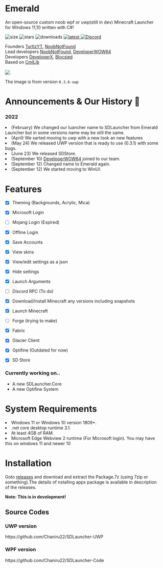 # Emerald
An open-source custom noob wpf or uwp(still in dev) Minecraft Launcher for Windows 11,10 written with C#!

![size](https://img.shields.io/github/repo-size/SeaDevTeam/SDLauncher-UWP?color=%23cc0000&label=Repo%20Size)
![stars](https://img.shields.io/github/stars/SeaDevTeam/SDLauncher-UWP?color=%23eeab00&label=Stars)
![downloads](https://img.shields.io/github/downloads/SeaDevTeam/SDLauncher/total?label=Downloads)
<a href="https://github.com/SeaDevTeam/SDLauncher/releases/latest/download/package.7z" target="_blank">
![latest](https://img.shields.io/github/v/release/SeaDevTeam/SDLauncher-UWP?label=Latest%20Stable)
</a>
<a href="https://discord.gg/kN7bjt6Ncq" target="_blank">
![Discord](https://img.shields.io/discord/949252950772027412)
</a>

Founders <a href="https://github.com/TurtlzYT">TurtlzYT</a>, <a href="https://github.com/NoobNotFound">NoobNotFound</a><br>
Lead developers  <a href="https://github.com/NoobNotFound">NoobNotFound</a>, <a href="https://github.com/DeveloperWOW64">DeveloperWOW64</a><br>
Developers <a href="https://github.com/developerx-official">DeveloperX</a>, <a href="https://github.com/Blocsied">Blocsied</a>
<br>
Based on <a href="https://github.com/CmlLib/CmlLib.Core" >CmlLib</a>
<br>
<br>
<img src="https://user-images.githubusercontent.com/82730163/170818956-8c32d257-dbec-42d6-bf5d-f34103eeb006.png" />

The image is from version ``0.3.6-uwp``

# Announcements & Our History 📢
<h3>2022</h3>
<li>(February) We changed our luancher name to SDLauncher from Emerald Launcher but in some versions name may be still the same.</li>
<li>(April) We sarted moving to uwp with a new look an new features</li>
<li>(May 24) We released UWP version that is ready to use (0.3.1) with some bugs. </li>
<li>(June 23) We released SDStore. </li>
<li>(September 10) <a href="https://github.com/DeveloperWOW64">DeveloperWOW64</a> joined to our team. </li>
<li>(September 12) Changed name to Emerald again. </li>
<li>(September 12) We started moving to WinUI. </li>


# Features
- [x] Theming (Backgrounds, Acrylic, Mica)
- [x] Microsoft Login
- [ ] Mojang Login (Expired)
- [x] Offline Login
- [x] Save Accounts
- [x] View skins
- [x] View/edit settings as a json
- [x] Hide settings
- [x] Launch Arguments
- [ ] Discord RPC (To do)
- [x] Download/Install Minecraft any versions including snapshots
- [x] Launch Minecraft
- [ ] Forge (trying to make)
- [x] Fabric
- [x] Glacier Client
- [x] Optifine (Outdated for now)
- [x] SD Store


<h3> Currently working on.. </h3>

- A new SDLauncher.Core
- A new Optifine System

# System Requirements

<li>Windows 11 or Windows 10 version 1809+.</li>
<li>.net core desktop runtime 3.1.</li>
<li>At least 4GB of RAM.</li>
<li>Microsoft Edge Webview 2 runtime (For Microsoft login). You may have this on windows 11 and newer 10</li>

<h1>Installation </h1>
Goto <a href="https://github.com/SeaDevTeam/SDLauncher/releases/">releases</a> and download and extract the Package.7z (using 7zip or something).The details of nstalling appx package is available in description of the releases.
<br>

<b>Note: This is in development!</b>

<h2>Source Codes</h2>

<h3>UWP version</h3>
https://github.com/Chaniru22/SDLauncher-UWP

<h3>WPF version</h3>
https://github.com/Chaniru22/SDLauncher-Code
